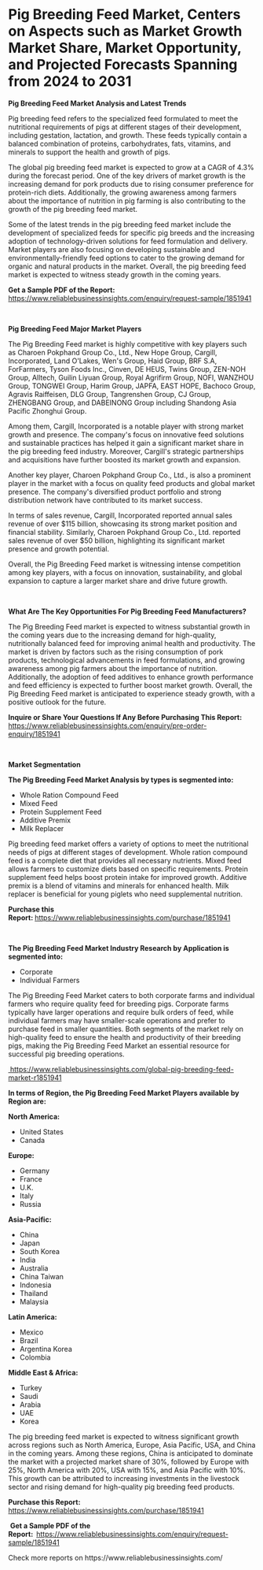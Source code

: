 <p><h1>Pig Breeding Feed Market, Centers on Aspects such as Market Growth Market Share, Market Opportunity, and Projected Forecasts Spanning from 2024 to 2031</h1></p><p><strong>Pig Breeding Feed Market Analysis and Latest Trends</strong></p>
<p><p>Pig breeding feed refers to the specialized feed formulated to meet the nutritional requirements of pigs at different stages of their development, including gestation, lactation, and growth. These feeds typically contain a balanced combination of proteins, carbohydrates, fats, vitamins, and minerals to support the health and growth of pigs.</p><p>The global pig breeding feed market is expected to grow at a CAGR of 4.3% during the forecast period. One of the key drivers of market growth is the increasing demand for pork products due to rising consumer preference for protein-rich diets. Additionally, the growing awareness among farmers about the importance of nutrition in pig farming is also contributing to the growth of the pig breeding feed market.</p><p>Some of the latest trends in the pig breeding feed market include the development of specialized feeds for specific pig breeds and the increasing adoption of technology-driven solutions for feed formulation and delivery. Market players are also focusing on developing sustainable and environmentally-friendly feed options to cater to the growing demand for organic and natural products in the market. Overall, the pig breeding feed market is expected to witness steady growth in the coming years.</p></p>
<p><strong>Get a Sample PDF of the Report:&nbsp;</strong> <a href="https://www.reliablebusinessinsights.com/enquiry/request-sample/1851941">https://www.reliablebusinessinsights.com/enquiry/request-sample/1851941</a></p>
<p>&nbsp;</p>
<p><strong>Pig Breeding Feed Major Market Players</strong></p>
<p><p>The Pig Breeding Feed market is highly competitive with key players such as Charoen Pokphand Group Co., Ltd., New Hope Group, Cargill, Incorporated, Land O'Lakes, Wen's Group, Haid Group, BRF S.A, ForFarmers, Tyson Foods Inc., Cinven, DE HEUS, Twins Group, ZEN-NOH Group, Alltech, Guilin Liyuan Group, Royal Agrifirm Group, NOFI, WANZHOU Group, TONGWEI Group, Harim Group, JAPFA, EAST HOPE, Bachoco Group, Agravis Raiffeisen, DLG Group, Tangrenshen Group, CJ Group, ZHENGBANG Group, and DABEINONG Group including Shandong Asia Pacific Zhonghui Group.</p><p>Among them, Cargill, Incorporated is a notable player with strong market growth and presence. The company's focus on innovative feed solutions and sustainable practices has helped it gain a significant market share in the pig breeding feed industry. Moreover, Cargill's strategic partnerships and acquisitions have further boosted its market growth and expansion.</p><p>Another key player, Charoen Pokphand Group Co., Ltd., is also a prominent player in the market with a focus on quality feed products and global market presence. The company's diversified product portfolio and strong distribution network have contributed to its market success.</p><p>In terms of sales revenue, Cargill, Incorporated reported annual sales revenue of over $115 billion, showcasing its strong market position and financial stability. Similarly, Charoen Pokphand Group Co., Ltd. reported sales revenue of over $50 billion, highlighting its significant market presence and growth potential.</p><p>Overall, the Pig Breeding Feed market is witnessing intense competition among key players, with a focus on innovation, sustainability, and global expansion to capture a larger market share and drive future growth.</p></p>
<p>&nbsp;</p>
<p><strong>What Are The Key Opportunities For Pig Breeding Feed Manufacturers?</strong></p>
<p><p>The Pig Breeding Feed market is expected to witness substantial growth in the coming years due to the increasing demand for high-quality, nutritionally balanced feed for improving animal health and productivity. The market is driven by factors such as the rising consumption of pork products, technological advancements in feed formulations, and growing awareness among pig farmers about the importance of nutrition. Additionally, the adoption of feed additives to enhance growth performance and feed efficiency is expected to further boost market growth. Overall, the Pig Breeding Feed market is anticipated to experience steady growth, with a positive outlook for the future.</p></p>
<p><strong>Inquire or Share Your Questions If Any Before Purchasing This Report:</strong> <a href="https://www.reliablebusinessinsights.com/enquiry/pre-order-enquiry/1851941">https://www.reliablebusinessinsights.com/enquiry/pre-order-enquiry/1851941</a></p>
<p>&nbsp;</p>
<p><strong>Market Segmentation</strong></p>
<p><strong>The Pig Breeding Feed Market Analysis by types is segmented into:</strong></p>
<p><ul><li>Whole Ration Compound Feed</li><li>Mixed Feed</li><li>Protein Supplement Feed</li><li>Additive Premix</li><li>Milk Replacer</li></ul></p>
<p><p>Pig breeding feed market offers a variety of options to meet the nutritional needs of pigs at different stages of development. Whole ration compound feed is a complete diet that provides all necessary nutrients. Mixed feed allows farmers to customize diets based on specific requirements. Protein supplement feed helps boost protein intake for improved growth. Additive premix is a blend of vitamins and minerals for enhanced health. Milk replacer is beneficial for young piglets who need supplemental nutrition.</p></p>
<p><strong>Purchase this Report:&nbsp;</strong><a href="https://www.reliablebusinessinsights.com/purchase/1851941">https://www.reliablebusinessinsights.com/purchase/1851941</a></p>
<p>&nbsp;</p>
<p><strong>The Pig Breeding Feed Market Industry Research by Application is segmented into:</strong></p>
<p><ul><li>Corporate</li><li>Individual Farmers</li></ul></p>
<p><p>The Pig Breeding Feed Market caters to both corporate farms and individual farmers who require quality feed for breeding pigs. Corporate farms typically have larger operations and require bulk orders of feed, while individual farmers may have smaller-scale operations and prefer to purchase feed in smaller quantities. Both segments of the market rely on high-quality feed to ensure the health and productivity of their breeding pigs, making the Pig Breeding Feed Market an essential resource for successful pig breeding operations.</p></p>
<p><a href="https://www.reliablebusinessinsights.com/global-pig-breeding-feed-market-r1851941">&nbsp;https://www.reliablebusinessinsights.com/global-pig-breeding-feed-market-r1851941</a></p>
<p><strong>In terms of Region, the Pig Breeding Feed Market Players available by Region are:</strong></p>
<p>
    <p> <strong> North America: </strong>
        <ul>
            <li>United States</li>
            <li>Canada</li>
        </ul>
        </p> 
    <p> <strong> Europe: </strong>
        <ul>
            <li>Germany</li>
            <li>France</li>
            <li>U.K.</li>
            <li>Italy</li>
            <li>Russia</li>
        </ul>
        </p> 
    <p> <strong> Asia-Pacific: </strong>
        <ul>
            <li>China</li>
            <li>Japan</li>
            <li>South Korea</li>
            <li>India</li>
            <li>Australia</li>
            <li>China Taiwan</li>
            <li>Indonesia</li>
            <li>Thailand</li>
            <li>Malaysia</li>
        </ul>
        </p> 
    <p> <strong> Latin America: </strong>
        <ul>
            <li>Mexico</li>
            <li>Brazil</li>
            <li>Argentina Korea</li>
            <li>Colombia</li>
        </ul>
        </p> 
    <p> <strong> Middle East & Africa: </strong>
        <ul>
            <li>Turkey</li>
            <li>Saudi</li>
            <li>Arabia</li>
            <li>UAE</li>
            <li>Korea</li>
        </ul>
    </p>
    </p>
<p><p>The pig breeding feed market is expected to witness significant growth across regions such as North America, Europe, Asia Pacific, USA, and China in the coming years. Among these regions, China is anticipated to dominate the market with a projected market share of 30%, followed by Europe with 25%, North America with 20%, USA with 15%, and Asia Pacific with 10%. This growth can be attributed to increasing investments in the livestock sector and rising demand for high-quality pig breeding feed products.</p></p>
<p><strong>Purchase this Report: </strong><a href="https://www.reliablebusinessinsights.com/purchase/1851941">https://www.reliablebusinessinsights.com/purchase/1851941</a></p>
<p>&nbsp;<strong>Get a Sample PDF of the Report:&nbsp;&nbsp;</strong><a href="https://www.reliablebusinessinsights.com/enquiry/request-sample/1851941">https://www.reliablebusinessinsights.com/enquiry/request-sample/1851941</a></p>
<p><strong></strong></p>
<p>Check more reports on https://www.reliablebusinessinsights.com/</p>